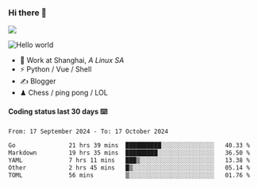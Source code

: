 ### Hi there 👋
![](https://komarev.com/ghpvc/?username=Xuhandsome)


<img src="https://github-readme-stats.vercel.app/api?username=XuHandsome&show_icons=true&theme=merko" alt="Hello world">

<br/>

- 🍻  Work at Shanghai, _A Linux SA_
- ⚡  Python / Vue / Shell
- ✍️  Blogger
- ♟  Chess / ping pong / LOL

#### Coding status last 30 days ⌨️

<!--START_SECTION:waka-->

```txt
From: 17 September 2024 - To: 17 October 2024

Go               21 hrs 39 mins  ██████████░░░░░░░░░░░░░░░   40.33 %
Markdown         19 hrs 35 mins  █████████░░░░░░░░░░░░░░░░   36.50 %
YAML             7 hrs 11 mins   ███▒░░░░░░░░░░░░░░░░░░░░░   13.38 %
Other            2 hrs 45 mins   █▒░░░░░░░░░░░░░░░░░░░░░░░   05.14 %
TOML             56 mins         ▒░░░░░░░░░░░░░░░░░░░░░░░░   01.76 %
```

<!--END_SECTION:waka-->
